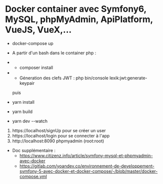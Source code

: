 # Docker container avec Symfony6, MySQL, phpMyAdmin, ApiPlatform, VueJS, VueX,...  
  
* docker-compose up
* A partir d'un bash dans le container php :
* * composer install
* * Géneration des clefs JWT : php bin/console lexik:jwt:generate-keypair
  
  puis  

* yarn install  
* yarn build
* yarn dev --watch
   
1. https://localhost/signUp pour se créer un user  
2. https://localhost/login pour se connecter à l'app  
3. http://localhost:8090 phpmyadmin (root:root)

* Doc supplémentaire :  
  * https://www.citizenz.info/article/symfony-mysql-et-phpmyadmin-avec-docker  
  * https://gitlab.com/yoandev.co/environnement-de-developpement-symfony-5-avec-docker-et-docker-compose/-/blob/master/docker-compose.yml  
  